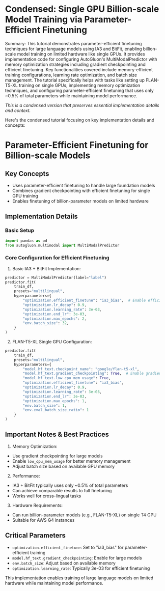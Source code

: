 # Condensed: Single GPU Billion-scale Model Training via Parameter-Efficient Finetuning

Summary: This tutorial demonstrates parameter-efficient finetuning techniques for large language models using IA3 and BitFit, enabling billion-scale model training on limited hardware like single GPUs. It provides implementation code for configuring AutoGluon's MultiModalPredictor with memory optimization strategies including gradient checkpointing and efficient finetuning. Key functionalities covered include memory-efficient training configurations, learning rate optimization, and batch size management. The tutorial specifically helps with tasks like setting up FLAN-T5-XL training on single GPUs, implementing memory optimization techniques, and configuring parameter-efficient finetuning that uses only ~0.5% of total parameters while maintaining model performance.

*This is a condensed version that preserves essential implementation details and context.*

Here's the condensed tutorial focusing on key implementation details and concepts:

# Parameter-Efficient Finetuning for Billion-scale Models

## Key Concepts
- Uses parameter-efficient finetuning to handle large foundation models
- Combines gradient checkpointing with efficient finetuning for single GPU training
- Enables finetuning of billion-parameter models on limited hardware

## Implementation Details

### Basic Setup
```python
import pandas as pd
from autogluon.multimodal import MultiModalPredictor
```

### Core Configuration for Efficient Finetuning

1. Basic IA3 + BitFit Implementation:
```python
predictor = MultiModalPredictor(label="label")
predictor.fit(
    train_df,
    presets="multilingual",
    hyperparameters={
        "optimization.efficient_finetune": "ia3_bias",  # Enable efficient finetuning
        "optimization.lr_decay": 0.9,
        "optimization.learning_rate": 3e-03,
        "optimization.end_lr": 3e-03,
        "optimization.max_epochs": 2,
        "env.batch_size": 32,
    }
)
```

2. FLAN-T5-XL Single GPU Configuration:
```python
predictor.fit(
    train_df,
    presets="multilingual",
    hyperparameters={
        "model.hf_text.checkpoint_name": "google/flan-t5-xl",
        "model.hf_text.gradient_checkpointing": True,  # Enable gradient checkpointing
        "model.hf_text.low_cpu_mem_usage": True,
        "optimization.efficient_finetune": "ia3_bias",
        "optimization.lr_decay": 0.9,
        "optimization.learning_rate": 3e-03,
        "optimization.end_lr": 3e-03,
        "optimization.max_epochs": 1,
        "env.batch_size": 1,
        "env.eval_batch_size_ratio": 1
    }
)
```

## Important Notes & Best Practices

1. Memory Optimization:
- Use gradient checkpointing for large models
- Enable `low_cpu_mem_usage` for better memory management
- Adjust batch size based on available GPU memory

2. Performance:
- IA3 + BitFit typically uses only ~0.5% of total parameters
- Can achieve comparable results to full finetuning
- Works well for cross-lingual tasks

3. Hardware Requirements:
- Can run billion-parameter models (e.g., FLAN-T5-XL) on single T4 GPU
- Suitable for AWS G4 instances

## Critical Parameters
- `optimization.efficient_finetune`: Set to "ia3_bias" for parameter-efficient training
- `model.hf_text.gradient_checkpointing`: Enable for large models
- `env.batch_size`: Adjust based on available memory
- `optimization.learning_rate`: Typically 3e-03 for efficient finetuning

This implementation enables training of large language models on limited hardware while maintaining model performance.